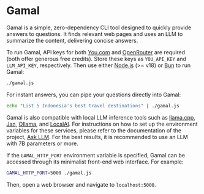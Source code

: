 # Gamal

Gamal is a simple, zero-dependency CLI tool designed to quickly provide answers to questions. It finds relevant web pages and uses an LLM to summarize the content, delivering concise answers.

To run Gamal, API keys for both [You.com](https://you.com) and [OpenRouter](https://openrouter.ai) are required (both offer generous free credits). Store these keys as `YOU_API_KEY` and `LLM_API_KEY`, respectively. Then use either [Node.js](https://nodejs.org) (>= v18) or [Bun](https://bun.sh) to run Gamal:

```bash
./gamal.js
```

For instant answers, you can pipe your questions directly into Gamal:
```bash
echo "List 5 Indonesia's best travel destinations" | ./gamal.js
```

Gamal is also compatible with local LLM inference tools such as [llama.cpp](https://github.com/ggerganov/llama.cpp), [Jan](https://jan.ai), [Ollama](https://ollama.com), and [LocalAI](https://localai.io). For instructions on how to set up the environment variables for these services, please refer to the documentation of the project, [Ask LLM](https://github.com/ariya/ask-llm?tab=readme-ov-file#using-local-llm-servers). For the best results, it is recommended to use an LLM with 7B parameters or more.

If the `GAMAL_HTTP_PORT` environment variable is specified, Gamal can be accessed through its minimalist front-end web interface. For example:
```bash
GAMAL_HTTP_PORT=5000 ./gamal.js
```
Then, open a web browser and navigate to `localhost:5000`.